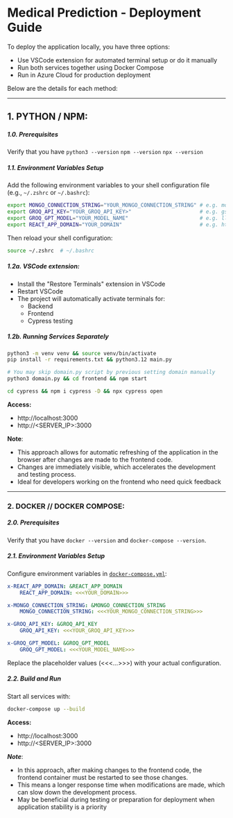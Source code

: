 # Medical Prediction - Deployment Guide

To deploy the application locally, you have three options:
- Use VSCode extension for automated terminal setup or do it manually
- Run both services together using Docker Compose
- Run in Azure Cloud for production deployment

Below are the details for each method:

---

## 1. PYTHON / NPM:

##### 1.0. Prerequisites

Verify that you have `python3 --version` `npm --version` `npx --version`

##### 1.1. Environment Variables Setup

Add the following environment variables to your shell configuration file (e.g., `~/.zshrc` or `~/.bashrc`):

```bash
export MONGO_CONNECTION_STRING="YOUR_MONGO_CONNECTION_STRING" # e.g. mongodb+srv:...
export GROQ_API_KEY="YOUR_GROQ_API_KEY>"                      # e.g. gsk_...
export GROQ_GPT_MODEL="YOUR_MODEL_NAME"                       # e.g. llama-3.3-70b-versatile
export REACT_APP_DOMAIN="YOUR_DOMAIN"                         # e.g. http://localhost or http://192.168...
```

Then reload your shell configuration:
```bash
source ~/.zshrc  # ~/.bashrc
```

##### 1.2a. VSCode extension:
- Install the "Restore Terminals" extension in VSCode
- Restart VSCode
- The project will automatically activate terminals for:
    - Backend
    - Frontend
    - Cypress testing

##### 1.2b. Running Services Separately

```bash
python3 -m venv venv && source venv/bin/activate
pip install -r requirements.txt && python3.12 main.py
```

```bash
# You may skip domain.py script by previous setting domain manually
python3 domain.py && cd frontend && npm start
```

```bash
cd cypress && npm i cypress -D && npx cypress open
```

**Access:**
- http://localhost:3000
- http://<SERVER_IP>:3000

**Note**:
- This approach allows for automatic refreshing of the application in the browser after changes are made to the frontend code.
- Changes are immediately visible, which accelerates the development and testing process.
- Ideal for developers working on the frontend who need quick feedback

---

### 2. DOCKER // DOCKER COMPOSE:

##### 2.0. Prerequisites

Verify that you have `docker --version` and `docker-compose --version`.

##### 2.1. Environment Variables Setup

Configure environment variables in [`docker-compose.yml`](docker-compose.yml#L1-L11):

```yaml
x-REACT_APP_DOMAIN: &REACT_APP_DOMAIN
    REACT_APP_DOMAIN: <<<YOUR_DOMAIN>>>

x-MONGO_CONNECTION_STRING: &MONGO_CONNECTION_STRING
    MONGO_CONNECTION_STRING: <<<YOUR_MONGO_CONNECTION_STRING>>>

x-GROQ_API_KEY: &GROQ_API_KEY
    GROQ_API_KEY: <<<YOUR_GROQ_API_KEY>>>

x-GROQ_GPT_MODEL: &GROQ_GPT_MODEL
    GROQ_GPT_MODEL: <<<YOUR_MODEL_NAME>>>
```

Replace the placeholder values (<<<...>>>) with your actual configuration.

##### 2.2. Build and Run

Start all services with:

```bash
docker-compose up --build
```

**Access:**
- http://localhost:3000
- http://<SERVER_IP>:3000

***Note***:
- In this approach, after making changes to the frontend code, the frontend container must be restarted to see those changes.
- This means a longer response time when modifications are made, which can slow down the development process.
- May be beneficial during testing or preparation for deployment when application stability is a priority
